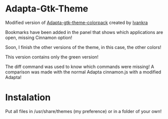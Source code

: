 # Adapta-Gtk-Theme

Modified version of <a href="https://github.com/ivankra/adapta-gtk-theme-colorpack">Adapta-gtk-theme-colorpack</a> created by <a href="https://github.com/ivankra">Ivankra</a> 

Bookmarks have been added in the panel that shows which applications are open, missing Cinnamon option!

Soon, I finish the other versions of the theme, in this case, the other colors!

This version contains only the green version!

The diff command was used to know which commands were missing! A comparison was made with the normal Adapta cinnamon.js with a modified Adapta!

# Instalation

Put all files in /usr/share/themes (my preference) or in a folder of your own!

